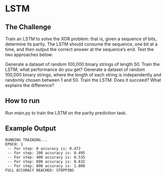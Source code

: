 # LSTM

## The Challenge

Train an LSTM to solve the XOR problem: that is, given a sequence of bits, determine its parity. The LSTM should consume the sequence, one bit at a time, and then output the correct answer at the sequence’s end. Test the two approaches below:

Generate a dataset of random 100,000 binary strings of length 50. Train the LSTM; what performance do you get?
Generate a dataset of random 100,000 binary strings, where the length of each string is independently and randomly chosen between 1 and 50. Train the LSTM. Does it succeed? What explains the difference?

## How to run

Run main.py to train the LSTM on the parity prediction task.

## Example Output

```
RUNNING TRAINING...
EPOCH: 1
 -- For step: 0 accuracy is: 0.472
 -- For step: 200 accuracy is: 0.495
 -- For step: 400 accuracy is: 0.535
 -- For step: 600 accuracy is: 0.632
 -- For step: 800 accuracy is: 1.000
FULL ACCURACY REACHED: STOPPING
```
